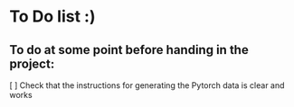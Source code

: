 # To Do list :)

## To do at some point before handing in the project:
[ ] Check that the instructions for generating the Pytorch data is clear and works